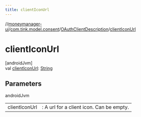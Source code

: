 ```yaml
---
title: clientIconUrl
---
```

//[moneymanager-ui](../../../index.html)/[com.tink.model.consent](../index.html)/[OAuthClientDescription](index.html)/[clientIconUrl](client-icon-url.html)



# clientIconUrl



[androidJvm]\
val [clientIconUrl](client-icon-url.html): [String](https://kotlinlang.org/api/latest/jvm/stdlib/kotlin/-string/index.html)



## Parameters


androidJvm

| | |
|---|---|
| clientIconUrl | : A url for a client icon. Can be empty. |




